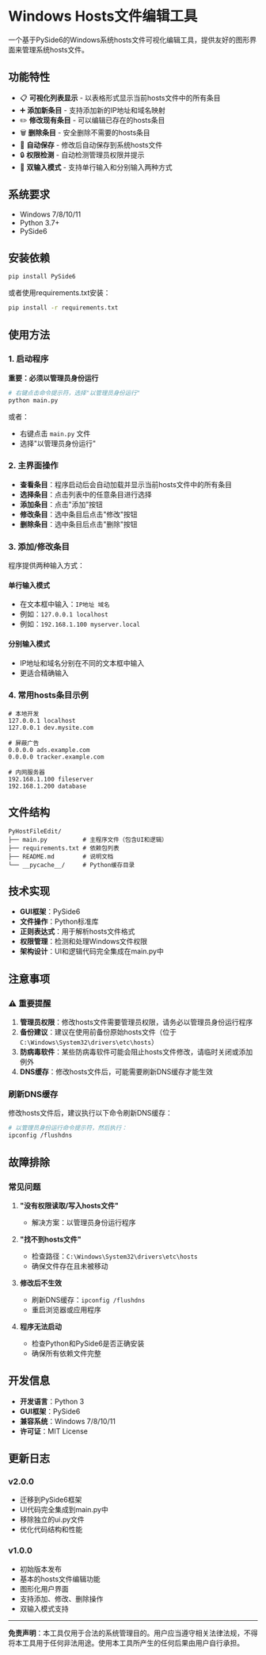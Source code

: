 # Windows Hosts文件编辑工具

一个基于PySide6的Windows系统hosts文件可视化编辑工具，提供友好的图形界面来管理系统hosts文件。

## 功能特性

- 📋 **可视化列表显示** - 以表格形式显示当前hosts文件中的所有条目
- ➕ **添加新条目** - 支持添加新的IP地址和域名映射
- ✏️ **修改现有条目** - 可以编辑已存在的hosts条目
- 🗑️ **删除条目** - 安全删除不需要的hosts条目
- 💾 **自动保存** - 修改后自动保存到系统hosts文件
- 🔒 **权限检测** - 自动检测管理员权限并提示
- 📝 **双输入模式** - 支持单行输入和分别输入两种方式

## 系统要求

- Windows 7/8/10/11
- Python 3.7+
- PySide6

## 安装依赖

```bash
pip install PySide6
```

或者使用requirements.txt安装：

```bash
pip install -r requirements.txt
```

## 使用方法

### 1. 启动程序

**重要：必须以管理员身份运行**

```bash
# 右键点击命令提示符，选择"以管理员身份运行"
python main.py
```

或者：
- 右键点击 `main.py` 文件
- 选择"以管理员身份运行"

### 2. 主界面操作

- **查看条目**：程序启动后会自动加载并显示当前hosts文件中的所有条目
- **选择条目**：点击列表中的任意条目进行选择
- **添加条目**：点击"添加"按钮
- **修改条目**：选中条目后点击"修改"按钮
- **删除条目**：选中条目后点击"删除"按钮

### 3. 添加/修改条目

程序提供两种输入方式：

#### 单行输入模式
- 在文本框中输入：`IP地址 域名`
- 例如：`127.0.0.1 localhost`
- 例如：`192.168.1.100 myserver.local`

#### 分别输入模式
- IP地址和域名分别在不同的文本框中输入
- 更适合精确输入

### 4. 常用hosts条目示例

```
# 本地开发
127.0.0.1 localhost
127.0.0.1 dev.mysite.com

# 屏蔽广告
0.0.0.0 ads.example.com
0.0.0.0 tracker.example.com

# 内网服务器
192.168.1.100 fileserver
192.168.1.200 database
```

## 文件结构

```
PyHostFileEdit/
├── main.py          # 主程序文件（包含UI和逻辑）
├── requirements.txt # 依赖包列表
├── README.md        # 说明文档
└── __pycache__/     # Python缓存目录
```

## 技术实现

- **GUI框架**：PySide6
- **文件操作**：Python标准库
- **正则表达式**：用于解析hosts文件格式
- **权限管理**：检测和处理Windows文件权限
- **架构设计**：UI和逻辑代码完全集成在main.py中

## 注意事项

### ⚠️ 重要提醒

1. **管理员权限**：修改hosts文件需要管理员权限，请务必以管理员身份运行程序
2. **备份建议**：建议在使用前备份原始hosts文件（位于 `C:\Windows\System32\drivers\etc\hosts`）
3. **防病毒软件**：某些防病毒软件可能会阻止hosts文件修改，请临时关闭或添加例外
4. **DNS缓存**：修改hosts文件后，可能需要刷新DNS缓存才能生效

### 刷新DNS缓存

修改hosts文件后，建议执行以下命令刷新DNS缓存：

```bash
# 以管理员身份运行命令提示符，然后执行：
ipconfig /flushdns
```

## 故障排除

### 常见问题

1. **"没有权限读取/写入hosts文件"**
   - 解决方案：以管理员身份运行程序

2. **"找不到hosts文件"**
   - 检查路径：`C:\Windows\System32\drivers\etc\hosts`
   - 确保文件存在且未被移动

3. **修改后不生效**
   - 刷新DNS缓存：`ipconfig /flushdns`
   - 重启浏览器或应用程序

4. **程序无法启动**
   - 检查Python和PySide6是否正确安装
   - 确保所有依赖文件完整

## 开发信息

- **开发语言**：Python 3
- **GUI框架**：PySide6
- **兼容系统**：Windows 7/8/10/11
- **许可证**：MIT License

## 更新日志

### v2.0.0
- 迁移到PySide6框架
- UI代码完全集成到main.py中
- 移除独立的ui.py文件
- 优化代码结构和性能

### v1.0.0
- 初始版本发布
- 基本的hosts文件编辑功能
- 图形化用户界面
- 支持添加、修改、删除操作
- 双输入模式支持

---

**免责声明**：本工具仅用于合法的系统管理目的。用户应当遵守相关法律法规，不得将本工具用于任何非法用途。使用本工具所产生的任何后果由用户自行承担。